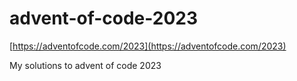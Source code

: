 # advent-of-code-2023

[https://adventofcode.com/2023](https://adventofcode.com/2023)

My solutions to advent of code 2023
